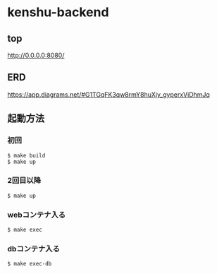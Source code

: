 # kenshu-backend

## top
http://0.0.0.0:8080/

## ERD
https://app.diagrams.net/#G1TGqFK3qw8rmY8huXjy_gyperxViDhmJq

## 起動方法
### 初回
```
$ make build
$ make up
```

### 2回目以降
```
$ make up
```

### webコンテナ入る
```
$ make exec
```

### dbコンテナ入る
```
$ make exec-db
```
